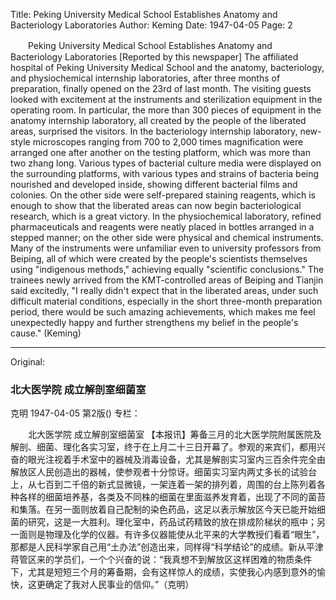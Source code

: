 Title: Peking University Medical School Establishes Anatomy and Bacteriology Laboratories
Author: Keming
Date: 1947-04-05
Page: 2

　　Peking University Medical School
    Establishes Anatomy and Bacteriology Laboratories
    [Reported by this newspaper] The affiliated hospital of Peking University Medical School and the anatomy, bacteriology, and physiochemical internship laboratories, after three months of preparation, finally opened on the 23rd of last month. The visiting guests looked with excitement at the instruments and sterilization equipment in the operating room. In particular, the more than 300 pieces of equipment in the anatomy internship laboratory, all created by the people of the liberated areas, surprised the visitors. In the bacteriology internship laboratory, new-style microscopes ranging from 700 to 2,000 times magnification were arranged one after another on the testing platform, which was more than two zhang long. Various types of bacterial culture media were displayed on the surrounding platforms, with various types and strains of bacteria being nourished and developed inside, showing different bacterial films and colonies. On the other side were self-prepared staining reagents, which is enough to show that the liberated areas can now begin bacteriological research, which is a great victory. In the physiochemical laboratory, refined pharmaceuticals and reagents were neatly placed in bottles arranged in a stepped manner; on the other side were physical and chemical instruments. Many of the instruments were unfamiliar even to university professors from Beiping, all of which were created by the people's scientists themselves using "indigenous methods," achieving equally "scientific conclusions." The trainees newly arrived from the KMT-controlled areas of Beiping and Tianjin said excitedly, "I really didn't expect that in the liberated areas, under such difficult material conditions, especially in the short three-month preparation period, there would be such amazing achievements, which makes me feel unexpectedly happy and further strengthens my belief in the people's cause." (Keming)



<hr /> 

Original: 


### 北大医学院  成立解剖室细菌室
克明
1947-04-05
第2版()
专栏：

　　北大医学院
    成立解剖室细菌室
    【本报讯】筹备三月的北大医学院附属医院及解剖、细菌、理化各实习室，终于在上月二十三日开幕了。参观的来宾们，都用兴奋的眼光注视着手术室中的器械及消毒设备，尤其是解剖实习室内三百余件完全由解放区人民创造出的器械，使参观者十分惊讶。细菌实习室内两丈多长的试验台上，从七百到二千倍的新式显微镜，一架连着一架的排列着，周围的台上陈列着各种各样的细菌培养基，各类及不同株的细菌在里面滋养发育着，出现了不同的菌苔和集落。在另一面则放着自己配制的染色药品，这足以表示解放区今天已能开始细菌的研究，这是一大胜利。理化室中，药品试药精致的放在排成阶梯状的瓶中；另一面则是物理及化学的仪器。有许多仪器能使从北平来的大学教授们看着“眼生”，那都是人民科学家自己用“土办法”创造出来，同样得“科学结论”的成绩。新从平津蒋管区来的学员们，一个个兴奋的说：“我真想不到解放区这样困难的物质条件下，尤其是短短三个月的筹备期，会有这样惊人的成绩，实使我心内感到意外的愉快，这更确定了我对人民事业的信仰。”（克明）
